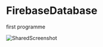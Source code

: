 # FirebaseDatabase
first programme


![SharedScreenshot](https://user-images.githubusercontent.com/63743689/80399933-aa04aa00-88d7-11ea-9761-88a6271bb407.jpg)
